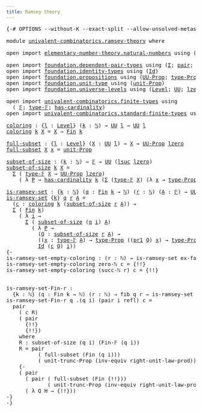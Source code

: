 ```yaml
---
title: Ramsey theory
---
```


<pre class="Agda"><a id="39" class="Symbol">{-#</a> <a id="43" class="Keyword">OPTIONS</a> <a id="51" class="Pragma">--without-K</a> <a id="63" class="Pragma">--exact-split</a> <a id="77" class="Pragma">--allow-unsolved-metas</a> <a id="100" class="Symbol">#-}</a>

<a id="105" class="Keyword">module</a> <a id="112" href="univalent-combinatorics.ramsey-theory.html" class="Module">univalent-combinatorics.ramsey-theory</a> <a id="150" class="Keyword">where</a>

<a id="157" class="Keyword">open</a> <a id="162" class="Keyword">import</a> <a id="169" href="elementary-number-theory.natural-numbers.html" class="Module">elementary-number-theory.natural-numbers</a> <a id="210" class="Keyword">using</a> <a id="216" class="Symbol">(</a><a id="217" href="elementary-number-theory.natural-numbers.html#1444" class="Datatype">ℕ</a><a id="218" class="Symbol">;</a> <a id="220" href="elementary-number-theory.natural-numbers.html#1465" class="InductiveConstructor">zero-ℕ</a><a id="226" class="Symbol">;</a> <a id="228" href="elementary-number-theory.natural-numbers.html#1478" class="InductiveConstructor">succ-ℕ</a><a id="234" class="Symbol">)</a>

<a id="237" class="Keyword">open</a> <a id="242" class="Keyword">import</a> <a id="249" href="foundation.dependent-pair-types.html" class="Module">foundation.dependent-pair-types</a> <a id="281" class="Keyword">using</a> <a id="287" class="Symbol">(</a><a id="288" href="foundation-core.dependent-pair-types.html#502" class="Record">Σ</a><a id="289" class="Symbol">;</a> <a id="291" href="foundation-core.dependent-pair-types.html#575" class="InductiveConstructor">pair</a><a id="295" class="Symbol">;</a> <a id="297" href="foundation-core.dependent-pair-types.html#592" class="Field">pr1</a><a id="300" class="Symbol">;</a> <a id="302" href="foundation-core.dependent-pair-types.html#604" class="Field">pr2</a><a id="305" class="Symbol">)</a>
<a id="307" class="Keyword">open</a> <a id="312" class="Keyword">import</a> <a id="319" href="foundation.identity-types.html" class="Module">foundation.identity-types</a> <a id="345" class="Keyword">using</a> <a id="351" class="Symbol">(</a><a id="352" href="foundation-core.identity-types.html#641" class="Datatype">Id</a><a id="354" class="Symbol">)</a>
<a id="356" class="Keyword">open</a> <a id="361" class="Keyword">import</a> <a id="368" href="foundation.propositions.html" class="Module">foundation.propositions</a> <a id="392" class="Keyword">using</a> <a id="398" class="Symbol">(</a><a id="399" href="foundation-core.propositions.html#1380" class="Function">UU-Prop</a><a id="406" class="Symbol">;</a> <a id="408" href="foundation-core.propositions.html#1482" class="Function">type-Prop</a><a id="417" class="Symbol">)</a>
<a id="419" class="Keyword">open</a> <a id="424" class="Keyword">import</a> <a id="431" href="foundation.unit-type.html" class="Module">foundation.unit-type</a> <a id="452" class="Keyword">using</a> <a id="458" class="Symbol">(</a><a id="459" href="foundation.unit-type.html#2966" class="Function">unit-Prop</a><a id="468" class="Symbol">)</a>
<a id="470" class="Keyword">open</a> <a id="475" class="Keyword">import</a> <a id="482" href="foundation.universe-levels.html" class="Module">foundation.universe-levels</a> <a id="509" class="Keyword">using</a> <a id="515" class="Symbol">(</a><a id="516" href="Agda.Primitive.html#597" class="Postulate">Level</a><a id="521" class="Symbol">;</a> <a id="523" href="foundation-core.universe-levels.html#222" class="Primitive">UU</a><a id="525" class="Symbol">;</a> <a id="527" href="Agda.Primitive.html#764" class="Primitive">lzero</a><a id="532" class="Symbol">;</a> <a id="534" href="Agda.Primitive.html#780" class="Primitive">lsuc</a><a id="538" class="Symbol">)</a>

<a id="541" class="Keyword">open</a> <a id="546" class="Keyword">import</a> <a id="553" href="univalent-combinatorics.finite-types.html" class="Module">univalent-combinatorics.finite-types</a> <a id="590" class="Keyword">using</a>
  <a id="598" class="Symbol">(</a> <a id="600" href="univalent-combinatorics.finite-types.html#4639" class="Function">𝔽</a><a id="601" class="Symbol">;</a> <a id="603" href="univalent-combinatorics.finite-types.html#4687" class="Function">type-𝔽</a><a id="609" class="Symbol">;</a> <a id="611" href="univalent-combinatorics.finite-types.html#4976" class="Function">has-cardinality</a><a id="626" class="Symbol">)</a>
<a id="628" class="Keyword">open</a> <a id="633" class="Keyword">import</a> <a id="640" href="univalent-combinatorics.standard-finite-types.html" class="Module">univalent-combinatorics.standard-finite-types</a> <a id="686" class="Keyword">using</a> <a id="692" class="Symbol">(</a><a id="693" href="univalent-combinatorics.standard-finite-types.html#2149" class="Function">Fin</a><a id="696" class="Symbol">)</a>

<a id="coloring"></a><a id="699" href="univalent-combinatorics.ramsey-theory.html#699" class="Function">coloring</a> <a id="708" class="Symbol">:</a> <a id="710" class="Symbol">{</a><a id="711" href="univalent-combinatorics.ramsey-theory.html#711" class="Bound">l</a> <a id="713" class="Symbol">:</a> <a id="715" href="Agda.Primitive.html#597" class="Postulate">Level</a><a id="720" class="Symbol">}</a> <a id="722" class="Symbol">(</a><a id="723" href="univalent-combinatorics.ramsey-theory.html#723" class="Bound">k</a> <a id="725" class="Symbol">:</a> <a id="727" href="elementary-number-theory.natural-numbers.html#1444" class="Datatype">ℕ</a><a id="728" class="Symbol">)</a> <a id="730" class="Symbol">→</a> <a id="732" href="foundation-core.universe-levels.html#222" class="Primitive">UU</a> <a id="735" href="univalent-combinatorics.ramsey-theory.html#711" class="Bound">l</a> <a id="737" class="Symbol">→</a> <a id="739" href="foundation-core.universe-levels.html#222" class="Primitive">UU</a> <a id="742" href="univalent-combinatorics.ramsey-theory.html#711" class="Bound">l</a>
<a id="744" href="univalent-combinatorics.ramsey-theory.html#699" class="Function">coloring</a> <a id="753" href="univalent-combinatorics.ramsey-theory.html#753" class="Bound">k</a> <a id="755" href="univalent-combinatorics.ramsey-theory.html#755" class="Bound">X</a> <a id="757" class="Symbol">=</a> <a id="759" href="univalent-combinatorics.ramsey-theory.html#755" class="Bound">X</a> <a id="761" class="Symbol">→</a> <a id="763" href="univalent-combinatorics.standard-finite-types.html#2149" class="Function">Fin</a> <a id="767" href="univalent-combinatorics.ramsey-theory.html#753" class="Bound">k</a>

<a id="full-subset"></a><a id="770" href="univalent-combinatorics.ramsey-theory.html#770" class="Function">full-subset</a> <a id="782" class="Symbol">:</a> <a id="784" class="Symbol">{</a><a id="785" href="univalent-combinatorics.ramsey-theory.html#785" class="Bound">l</a> <a id="787" class="Symbol">:</a> <a id="789" href="Agda.Primitive.html#597" class="Postulate">Level</a><a id="794" class="Symbol">}</a> <a id="796" class="Symbol">(</a><a id="797" href="univalent-combinatorics.ramsey-theory.html#797" class="Bound">X</a> <a id="799" class="Symbol">:</a> <a id="801" href="foundation-core.universe-levels.html#222" class="Primitive">UU</a> <a id="804" href="univalent-combinatorics.ramsey-theory.html#785" class="Bound">l</a><a id="805" class="Symbol">)</a> <a id="807" class="Symbol">→</a> <a id="809" href="univalent-combinatorics.ramsey-theory.html#797" class="Bound">X</a> <a id="811" class="Symbol">→</a> <a id="813" href="foundation-core.propositions.html#1380" class="Function">UU-Prop</a> <a id="821" href="Agda.Primitive.html#764" class="Primitive">lzero</a>
<a id="827" href="univalent-combinatorics.ramsey-theory.html#770" class="Function">full-subset</a> <a id="839" href="univalent-combinatorics.ramsey-theory.html#839" class="Bound">X</a> <a id="841" href="univalent-combinatorics.ramsey-theory.html#841" class="Bound">x</a> <a id="843" class="Symbol">=</a> <a id="845" href="foundation.unit-type.html#2966" class="Function">unit-Prop</a>

<a id="subset-of-size"></a><a id="856" href="univalent-combinatorics.ramsey-theory.html#856" class="Function">subset-of-size</a> <a id="871" class="Symbol">:</a> <a id="873" class="Symbol">(</a><a id="874" href="univalent-combinatorics.ramsey-theory.html#874" class="Bound">k</a> <a id="876" class="Symbol">:</a> <a id="878" href="elementary-number-theory.natural-numbers.html#1444" class="Datatype">ℕ</a><a id="879" class="Symbol">)</a> <a id="881" class="Symbol">→</a> <a id="883" href="univalent-combinatorics.finite-types.html#4639" class="Function">𝔽</a> <a id="885" class="Symbol">→</a> <a id="887" href="foundation-core.universe-levels.html#222" class="Primitive">UU</a> <a id="890" class="Symbol">(</a><a id="891" href="Agda.Primitive.html#780" class="Primitive">lsuc</a> <a id="896" href="Agda.Primitive.html#764" class="Primitive">lzero</a><a id="901" class="Symbol">)</a>
<a id="903" href="univalent-combinatorics.ramsey-theory.html#856" class="Function">subset-of-size</a> <a id="918" href="univalent-combinatorics.ramsey-theory.html#918" class="Bound">k</a> <a id="920" href="univalent-combinatorics.ramsey-theory.html#920" class="Bound">X</a> <a id="922" class="Symbol">=</a>
  <a id="926" href="foundation-core.dependent-pair-types.html#502" class="Record">Σ</a> <a id="928" class="Symbol">(</a> <a id="930" href="univalent-combinatorics.finite-types.html#4687" class="Function">type-𝔽</a> <a id="937" href="univalent-combinatorics.ramsey-theory.html#920" class="Bound">X</a> <a id="939" class="Symbol">→</a> <a id="941" href="foundation-core.propositions.html#1380" class="Function">UU-Prop</a> <a id="949" href="Agda.Primitive.html#764" class="Primitive">lzero</a><a id="954" class="Symbol">)</a>
    <a id="960" class="Symbol">(</a> <a id="962" class="Symbol">λ</a> <a id="964" href="univalent-combinatorics.ramsey-theory.html#964" class="Bound">P</a> <a id="966" class="Symbol">→</a> <a id="968" href="univalent-combinatorics.finite-types.html#4976" class="Function">has-cardinality</a> <a id="984" href="univalent-combinatorics.ramsey-theory.html#918" class="Bound">k</a> <a id="986" class="Symbol">(</a><a id="987" href="foundation-core.dependent-pair-types.html#502" class="Record">Σ</a> <a id="989" class="Symbol">(</a><a id="990" href="univalent-combinatorics.finite-types.html#4687" class="Function">type-𝔽</a> <a id="997" href="univalent-combinatorics.ramsey-theory.html#920" class="Bound">X</a><a id="998" class="Symbol">)</a> <a id="1000" class="Symbol">(λ</a> <a id="1003" href="univalent-combinatorics.ramsey-theory.html#1003" class="Bound">x</a> <a id="1005" class="Symbol">→</a> <a id="1007" href="foundation-core.propositions.html#1482" class="Function">type-Prop</a> <a id="1017" class="Symbol">(</a><a id="1018" href="univalent-combinatorics.ramsey-theory.html#964" class="Bound">P</a> <a id="1020" href="univalent-combinatorics.ramsey-theory.html#1003" class="Bound">x</a><a id="1021" class="Symbol">))))</a>

<a id="is-ramsey-set"></a><a id="1027" href="univalent-combinatorics.ramsey-theory.html#1027" class="Function">is-ramsey-set</a> <a id="1041" class="Symbol">:</a> <a id="1043" class="Symbol">{</a><a id="1044" href="univalent-combinatorics.ramsey-theory.html#1044" class="Bound">k</a> <a id="1046" class="Symbol">:</a> <a id="1048" href="elementary-number-theory.natural-numbers.html#1444" class="Datatype">ℕ</a><a id="1049" class="Symbol">}</a> <a id="1051" class="Symbol">(</a><a id="1052" href="univalent-combinatorics.ramsey-theory.html#1052" class="Bound">q</a> <a id="1054" class="Symbol">:</a> <a id="1056" href="univalent-combinatorics.standard-finite-types.html#2149" class="Function">Fin</a> <a id="1060" href="univalent-combinatorics.ramsey-theory.html#1044" class="Bound">k</a> <a id="1062" class="Symbol">→</a> <a id="1064" href="elementary-number-theory.natural-numbers.html#1444" class="Datatype">ℕ</a><a id="1065" class="Symbol">)</a> <a id="1067" class="Symbol">(</a><a id="1068" href="univalent-combinatorics.ramsey-theory.html#1068" class="Bound">r</a> <a id="1070" class="Symbol">:</a> <a id="1072" href="elementary-number-theory.natural-numbers.html#1444" class="Datatype">ℕ</a><a id="1073" class="Symbol">)</a> <a id="1075" class="Symbol">(</a><a id="1076" href="univalent-combinatorics.ramsey-theory.html#1076" class="Bound">A</a> <a id="1078" class="Symbol">:</a> <a id="1080" href="univalent-combinatorics.finite-types.html#4639" class="Function">𝔽</a><a id="1081" class="Symbol">)</a> <a id="1083" class="Symbol">→</a> <a id="1085" href="foundation-core.universe-levels.html#222" class="Primitive">UU</a> <a id="1088" class="Symbol">(</a><a id="1089" href="Agda.Primitive.html#780" class="Primitive">lsuc</a> <a id="1094" href="Agda.Primitive.html#764" class="Primitive">lzero</a><a id="1099" class="Symbol">)</a>
<a id="1101" href="univalent-combinatorics.ramsey-theory.html#1027" class="Function">is-ramsey-set</a> <a id="1115" class="Symbol">{</a><a id="1116" href="univalent-combinatorics.ramsey-theory.html#1116" class="Bound">k</a><a id="1117" class="Symbol">}</a> <a id="1119" href="univalent-combinatorics.ramsey-theory.html#1119" class="Bound">q</a> <a id="1121" href="univalent-combinatorics.ramsey-theory.html#1121" class="Bound">r</a> <a id="1123" href="univalent-combinatorics.ramsey-theory.html#1123" class="Bound">A</a> <a id="1125" class="Symbol">=</a>
  <a id="1129" class="Symbol">(</a><a id="1130" href="univalent-combinatorics.ramsey-theory.html#1130" class="Bound">c</a> <a id="1132" class="Symbol">:</a> <a id="1134" href="univalent-combinatorics.ramsey-theory.html#699" class="Function">coloring</a> <a id="1143" href="univalent-combinatorics.ramsey-theory.html#1116" class="Bound">k</a> <a id="1145" class="Symbol">(</a><a id="1146" href="univalent-combinatorics.ramsey-theory.html#856" class="Function">subset-of-size</a> <a id="1161" href="univalent-combinatorics.ramsey-theory.html#1121" class="Bound">r</a> <a id="1163" href="univalent-combinatorics.ramsey-theory.html#1123" class="Bound">A</a><a id="1164" class="Symbol">))</a> <a id="1167" class="Symbol">→</a>
  <a id="1171" href="foundation-core.dependent-pair-types.html#502" class="Record">Σ</a> <a id="1173" class="Symbol">(</a> <a id="1175" href="univalent-combinatorics.standard-finite-types.html#2149" class="Function">Fin</a> <a id="1179" href="univalent-combinatorics.ramsey-theory.html#1116" class="Bound">k</a><a id="1180" class="Symbol">)</a>
    <a id="1186" class="Symbol">(</a> <a id="1188" class="Symbol">λ</a> <a id="1190" href="univalent-combinatorics.ramsey-theory.html#1190" class="Bound">i</a> <a id="1192" class="Symbol">→</a>
      <a id="1200" href="foundation-core.dependent-pair-types.html#502" class="Record">Σ</a> <a id="1202" class="Symbol">(</a> <a id="1204" href="univalent-combinatorics.ramsey-theory.html#856" class="Function">subset-of-size</a> <a id="1219" class="Symbol">(</a><a id="1220" href="univalent-combinatorics.ramsey-theory.html#1119" class="Bound">q</a> <a id="1222" href="univalent-combinatorics.ramsey-theory.html#1190" class="Bound">i</a><a id="1223" class="Symbol">)</a> <a id="1225" href="univalent-combinatorics.ramsey-theory.html#1123" class="Bound">A</a><a id="1226" class="Symbol">)</a>
        <a id="1236" class="Symbol">(</a> <a id="1238" class="Symbol">λ</a> <a id="1240" href="univalent-combinatorics.ramsey-theory.html#1240" class="Bound">P</a> <a id="1242" class="Symbol">→</a>
          <a id="1254" class="Symbol">(</a><a id="1255" href="univalent-combinatorics.ramsey-theory.html#1255" class="Bound">Q</a> <a id="1257" class="Symbol">:</a> <a id="1259" href="univalent-combinatorics.ramsey-theory.html#856" class="Function">subset-of-size</a> <a id="1274" href="univalent-combinatorics.ramsey-theory.html#1121" class="Bound">r</a> <a id="1276" href="univalent-combinatorics.ramsey-theory.html#1123" class="Bound">A</a><a id="1277" class="Symbol">)</a> <a id="1279" class="Symbol">→</a>
          <a id="1291" class="Symbol">((</a><a id="1293" href="univalent-combinatorics.ramsey-theory.html#1293" class="Bound">x</a> <a id="1295" class="Symbol">:</a> <a id="1297" href="univalent-combinatorics.finite-types.html#4687" class="Function">type-𝔽</a> <a id="1304" href="univalent-combinatorics.ramsey-theory.html#1123" class="Bound">A</a><a id="1305" class="Symbol">)</a> <a id="1307" class="Symbol">→</a> <a id="1309" href="foundation-core.propositions.html#1482" class="Function">type-Prop</a> <a id="1319" class="Symbol">((</a><a id="1321" href="foundation-core.dependent-pair-types.html#592" class="Field">pr1</a> <a id="1325" href="univalent-combinatorics.ramsey-theory.html#1255" class="Bound">Q</a><a id="1326" class="Symbol">)</a> <a id="1328" href="univalent-combinatorics.ramsey-theory.html#1293" class="Bound">x</a><a id="1329" class="Symbol">)</a> <a id="1331" class="Symbol">→</a> <a id="1333" href="foundation-core.propositions.html#1482" class="Function">type-Prop</a> <a id="1343" class="Symbol">((</a><a id="1345" href="foundation-core.dependent-pair-types.html#592" class="Field">pr1</a> <a id="1349" href="univalent-combinatorics.ramsey-theory.html#1240" class="Bound">P</a><a id="1350" class="Symbol">)</a> <a id="1352" href="univalent-combinatorics.ramsey-theory.html#1293" class="Bound">x</a><a id="1353" class="Symbol">))</a> <a id="1356" class="Symbol">→</a>
          <a id="1368" href="foundation-core.identity-types.html#641" class="Datatype">Id</a> <a id="1371" class="Symbol">(</a><a id="1372" href="univalent-combinatorics.ramsey-theory.html#1130" class="Bound">c</a> <a id="1374" href="univalent-combinatorics.ramsey-theory.html#1255" class="Bound">Q</a><a id="1375" class="Symbol">)</a> <a id="1377" href="univalent-combinatorics.ramsey-theory.html#1190" class="Bound">i</a><a id="1378" class="Symbol">))</a>
<a id="1381" class="Comment">{-
is-ramsey-set-empty-coloring : (r : ℕ) → is-ramsey-set ex-falso r empty-𝔽
is-ramsey-set-empty-coloring zero-ℕ c = {!!}
is-ramsey-set-empty-coloring (succ-ℕ r) c = {!!}
  

is-ramsey-set-Fin-r :
  {k : ℕ} (q : Fin k → ℕ) (r : ℕ) → fib q r → is-ramsey-set q r (Fin-𝔽 r)
is-ramsey-set-Fin-r q .(q i) (pair i refl) c =
  pair
    ( c R)
    ( pair
      {!!}
      {!!})
    where
    R : subset-of-size (q i) (Fin-𝔽 (q i))
    R = pair
          ( full-subset (Fin (q i)))
          ( unit-trunc-Prop (inv-equiv right-unit-law-prod))
    {-
    ( pair
      ( pair ( full-subset (Fin {!!}))
             ( unit-trunc-Prop (inv-equiv right-unit-law-prod)))
      ( λ Q H → {!!}))
-}
-}</a>
</pre>